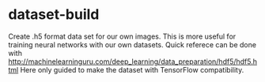# dataset-build
Create .h5 format data set for our own images. 
This is more useful for training neural networks with our own datasets.
Quick referece can be done with http://machinelearninguru.com/deep_learning/data_preparation/hdf5/hdf5.html
Here only guided to make the dataset with TensorFlow compatibility. 
